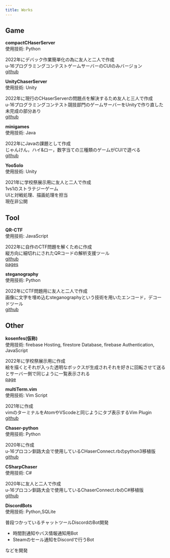 ```yaml
---
title: Works
---
```


## Game

**compactCHaserServer**  
使用技術: Python  

2022年にデバック作業簡単化の為に友人と二人で作成  
u-16プログラミングコンテストゲームサーバーのCUIのみバージョン  
[github](https://github.com/yugu0202/compactCHaserServer)  


**UnityChaserServer**  
使用技術: Unity  

2022年に現行のCHaserServerの問題点を解決するため友人と三人で作成  
u-16プログラミングコンテスト競技部門のゲームサーバーをUnityで作り直した  
未完成の部分あり  
[github](https://github.com/KPC-U16/UnityChaserServer)

**minigames**  
使用技術: Java  

2022年にJavaの課題として作成  
じゃんけん，ハイ&ロー，数字当ての三種類のゲームがCUIで遊べる  
[github](https://github.com/yugu0202/minigames)  

**YooSolo**  
使用技術: Unity  

2021年に学校祭展示用に友人と二人で作成  
1vs1のストラテジーゲーム  
UIと対戦処理、描画処理を担当  
現在非公開  

## Tool

**QR-CTF**  
使用技術: JavaScript  

2022年に自作のCTF問題を解くために作成  
縦方向に細切れにされたQRコードの解析支援ツール  
[github](https://github.com/yugu0202/QR-CTF)  
[pages](https://yugu0202.github.io/QR-CTF)  

**steganography**  
使用技術: Python  

2022年にCTF問題用に友人と二人で作成  
画像に文字を埋め込むsteganographyという技術を用いたエンコード，デコードツール  
[github](https://github.com/polyacetal/steganography)  

## Other

**kosenfes(仮称)**  
使用技術: firebase Hosting, firestore Database, firebase Authentication, JavaScript

2022年に学校祭展示用に作成  
絵を描くとそれが入った透明なボックスが生成されそれを好きに回転させて送るとサーバー側で同じように一覧表示される  
[page](https://kosenfes-8b9d6.web.app)  

**multiTerm.vim**  
使用技術: Vim Script  

2021年に作成  
vimのターミナルをAtomやVScodeと同じようにタブ表示するVim Plugin  
[github](https://github.com/yugu0202/multiTerm.vim)  

**Chaser-python**  
使用技術: Python  

2020年に作成  
u-16プロコン釧路大会で使用しているCHaserConnect.rbのpython3移植版  
[github](https://github.com/yugu0202/Chaser-python)

**CSharpChaser**  
使用技術: C#

2020年に友人と二人で作成  
u-16プロコン釧路大会で使用しているChaserConnect.rbのC#移植版  
[github](https://github.com/noko1024/CSharpChaser)

**DiscordBots**  
使用技術: Python,SQLite  

普段つかっているチャットツールDiscordのBot開発  
- 時間割通知やバス情報通知用Bot
- Steamのセール通知をDiscordで行うBot  

などを開発
